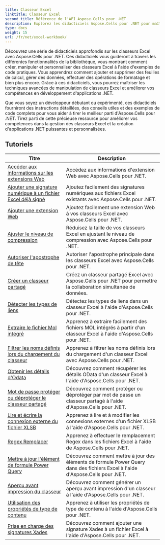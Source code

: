 ```yaml
---
title: Classeur Excel
linktitle: Classeur Excel
second_title: Référence de l'API Aspose.Cells pour .NET
description: Explorez les didacticiels Aspose.Cells pour .NET pour maîtriser l'utilisation des classeurs Excel à l'aide d'exemples de code étape par étape.
type: docs
weight: 15
url: /fr/net/excel-workbook/
---
```

Découvrez une série de didacticiels approfondis sur les classeurs Excel avec Aspose.Cells pour .NET. Ces didacticiels vous guideront à travers les différentes fonctionnalités de la bibliothèque, vous montrant comment créer, manipuler et personnaliser des classeurs Excel à l'aide d'exemples de code pratiques. Vous apprendrez comment ajouter et supprimer des feuilles de calcul, gérer des données, effectuer des opérations de formatage et bien plus encore. Grâce à ces didacticiels, vous pourrez maîtriser les techniques avancées de manipulation de classeurs Excel et améliorer vos compétences en développement d'applications .NET.

Que vous soyez un développeur débutant ou expérimenté, ces didacticiels fourniront des instructions détaillées, des conseils utiles et des exemples de code complets pour vous aider à tirer le meilleur parti d'Aspose.Cells pour .NET. Tirez parti de cette précieuse ressource pour améliorer vos compétences dans la gestion des classeurs Excel et la création d'applications .NET puissantes et personnalisées.

## Tutoriels 
| Titre | Description |
| --- | --- |
| [Accéder aux informations sur les extensions Web](./access-web-extension-information/) | Accédez aux informations d'extension Web avec Aspose.Cells pour .NET. |  
| [Ajouter une signature numérique à un fichier Excel déjà signé](./add-digital-signature-to-an-already-signed-excel-file/) | Ajoutez facilement des signatures numériques aux fichiers Excel existants avec Aspose.Cells pour .NET. |  
| [Ajouter une extension Web](./add-web-extension/) | Ajoutez facilement une extension Web à vos classeurs Excel avec Aspose.Cells pour .NET. |  
| [Ajuster le niveau de compression](./adjust-compression-level/) | Réduisez la taille de vos classeurs Excel en ajustant le niveau de compression avec Aspose.Cells pour .NET. |  
| [Autoriser l'apostrophe de tête](./allow-leading-apostrophe/) | Autoriser l'apostrophe principale dans les classeurs Excel avec Aspose.Cells pour .NET. |  
| [Créer un classeur partagé](./create-shared-workbook/) | Créez un classeur partagé Excel avec Aspose.Cells pour .NET pour permettre la collaboration simultanée de données. |  
| [Détecter les types de liens](./detect-link-types/) | Détectez les types de liens dans un classeur Excel à l'aide d'Aspose.Cells pour .NET. |  
| [Extraire le fichier Mol intégré](./extract-embedded-mol-file/) | Apprenez à extraire facilement des fichiers MOL intégrés à partir d'un classeur Excel à l'aide d'Aspose.Cells pour .NET. |  
| [Filtrer les noms définis lors du chargement du classeur](./filter-defined-names-while-loading-workbook/) | Apprenez à filtrer les noms définis lors du chargement d'un classeur Excel avec Aspose.Cells pour .NET. |  
| [Obtenir les détails d'Odata](./get-odata-details/) | Découvrez comment récupérer les détails OData d'un classeur Excel à l'aide d'Aspose.Cells pour .NET. |  
| [Mot de passe protéger ou déprotéger le classeur partagé](./password-protect-or-unprotect-shared-workbook/) | Découvrez comment protéger ou déprotéger par mot de passe un classeur partagé à l'aide d'Aspose.Cells pour .NET. |  
| [Lire et écrire la connexion externe du fichier XLSB](./read-and-write-external-connection-of-xlsb-file/) | Apprenez à lire et à modifier les connexions externes d'un fichier XLSB à l'aide d'Aspose.Cells pour .NET. |  
| [Regex Remplacer](./regex-replace/) | Apprenez à effectuer le remplacement Regex dans les fichiers Excel à l'aide de Aspose.Cells pour .NET. |  
| [Mettre à jour l'élément de formule Power Query](./update-power-query-formula-item/) | Découvrez comment mettre à jour des éléments de formule Power Query dans des fichiers Excel à l'aide d'Aspose.Cells pour .NET. |  
| [Aperçu avant impression du classeur](./workbook-print-preview/) | Découvrez comment générer un aperçu avant impression d'un classeur à l'aide d'Aspose.Cells pour .NET. |  
| [Utilisation des propriétés de type de contenu](./working-with-content-type-properties/) | Apprenez à utiliser les propriétés de type de contenu à l'aide d'Aspose.Cells pour .NET. |  
| [Prise en charge des signatures Xades](./xades-signature-support/) | Découvrez comment ajouter une signature Xades à un fichier Excel à l'aide d'Aspose.Cells pour .NET. |  